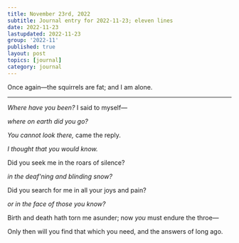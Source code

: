 ```yaml
---
title: November 23rd, 2022
subtitle: Journal entry for 2022-11-23; eleven lines
date: 2022-11-23
lastupdated: 2022-11-23
group: '2022-11'
published: true
layout: post
topics: [journal]
category: journal
---
```


Once again—the squirrels are fat; and I am alone.

--- 

*Where have you been?* I said to myself—

*where on earth did you go?*

*You cannot look there,* came the reply. 

*I thought that you would know.*

Did you seek me in the roars of silence? 

*in the deaf'ning and blinding snow?*

Did you search for me in all your joys and pain? 

*or in the face of those you know?*

Birth and death hath torn me asunder; now *you* must endure the throe—

Only then will you find that which you need, and the answers of long ago.

